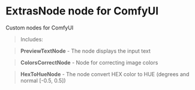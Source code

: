 # ExtrasNode node for ComfyUI

Custom nodes for ComfyUI

> Includes:

> **PreviewTextNode** - The node displays the input text

> **ColorsCorrectNode** - Node for correcting image colors

> **HexToHueNode** - The node convert HEX color to HUE (degrees and normal [-0.5, 0.5])
